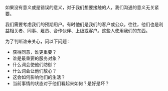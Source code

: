 如果没有意义或是错误的意义，对于我们想要接触的人，我们沟通的意义无关紧要。

我们需要考虑我们的预期用户。有时他们是我们的客户或公众。往往，他们也是利益相关者、同事、雇员、合作伙伴、上级或客户。这些人使用我们的东西。

为了判断谁来关心，问以下问题：

- 获得同意，谁更重要？
- 谁是最重要的服务对象？
- 什么词会使他们防御？
- 什么词会让他们放心？
- 这会如何影响他们的生活？
- 当前事情的状态对于他们看起来如何？是好是坏？
